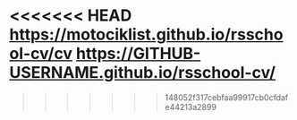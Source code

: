 <<<<<<< HEAD
https://motociklist.github.io/rsschool-cv/cv
https://GITHUB-USERNAME.github.io/rsschool-cv/
=======

>>>>>>> 148052f317cebfaa99917cb0cfdafe44213a2899
